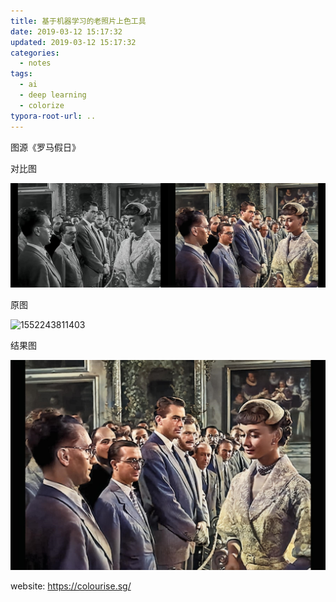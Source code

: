 ```yaml
---
title: 基于机器学习的老照片上色工具
date: 2019-03-12 15:17:32
updated: 2019-03-12 15:17:32
categories:
  - notes
tags:
  - ai
  - deep learning
  - colorize
typora-root-url: ..
---
```


图源《罗马假日》

对比图

![1552243721014](/images/1552243721014.png)

<!-- more -->

原图

![1552243811403](/images/1552243811403.png)

结果图

![1552243769960](/images/1552243769960.png)

website: https://colourise.sg/
